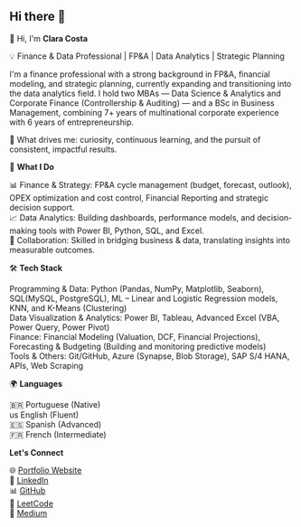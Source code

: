 ## Hi there 👋

<!--
**costaclara/costaclara** is a ✨ _special_ ✨ repository because its `README.md` (this file) appears on your GitHub profile.

Here are some ideas to get you started:

- 🔭 I’m currently working on ...
- 🌱 I’m currently learning ...
- 👯 I’m looking to collaborate on ...
- 🤔 I’m looking for help with ...
- 💬 Ask me about ...
- 📫 How to reach me: ...
- 😄 Pronouns: ...
- ⚡ Fun fact: ...
-->
👋 Hi, I'm **Clara Costa**

💡 Finance & Data Professional | FP&A | Data Analytics | Strategic Planning

I'm a finance professional with a strong background in FP&A, financial modeling, and strategic planning, currently expanding and transitioning into the data analytics field.
I hold two MBAs — Data Science & Analytics and Corporate Finance (Controllership & Auditing) — and a BSc in Business Management, combining 7+ years of multinational corporate experience with 6 years of entrepreneurship.

🔎 What drives me: curiosity, continuous learning, and the pursuit of consistent, impactful results.

🚀 **What I Do**

📊 Finance & Strategy: FP&A cycle management (budget, forecast, outlook), OPEX optimization and cost control, Financial Reporting and strategic decision support.<br>
📈 Data Analytics: Building dashboards, performance models, and decision-making tools with Power BI, Python, SQL, and Excel.<br>
🤝 Collaboration: Skilled in bridging business & data, translating insights into measurable outcomes.

🛠️ **Tech Stack**

Programming & Data: Python (Pandas, NumPy, Matplotlib, Seaborn), SQL(MySQL, PostgreSQL), ML – Linear and Logistic Regression models, KNN, and K-Means (Clustering)<br>
Data Visualization & Analytics: Power BI, Tableau, Advanced Excel (VBA, Power Query, Power Pivot) <br>
Finance: Financial Modeling (Valuation, DCF, Financial Projections), Forecasting & Budgeting (Building and monitoring predictive models) <br>
Tools & Others: Git/GitHub, Azure (Synapse, Blob Storage), SAP S/4 HANA, APIs, Web Scraping<br>

🌍 **Languages**

🇧🇷 Portuguese (Native)<br>
us English (Fluent)<br>
🇪🇸 Spanish (Advanced)<br>
🇫🇷 French (Intermediate)<br>

**Let's Connect**

🌐 [Portfolio Website](https://costaclara.github.io)<br>
💼 [LinkedIn](https://LINKEDIN.COM/IN/CLARA-SANTOS-COSTA)<br>
📊 [GitHub](https://github.com/costaclara)<br>
📝 [LeetCode](https://leetcode.com/u/costaclara4/)<br>
🌱 [Medium](https://medium.com/@csc.clara4)<br>

